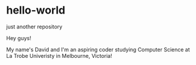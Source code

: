 # hello-world
just another repository

Hey guys!

My name's David and I'm an aspiring coder studying Computer Science at La Trobe Univeristy in Melbourne, Victoria!
